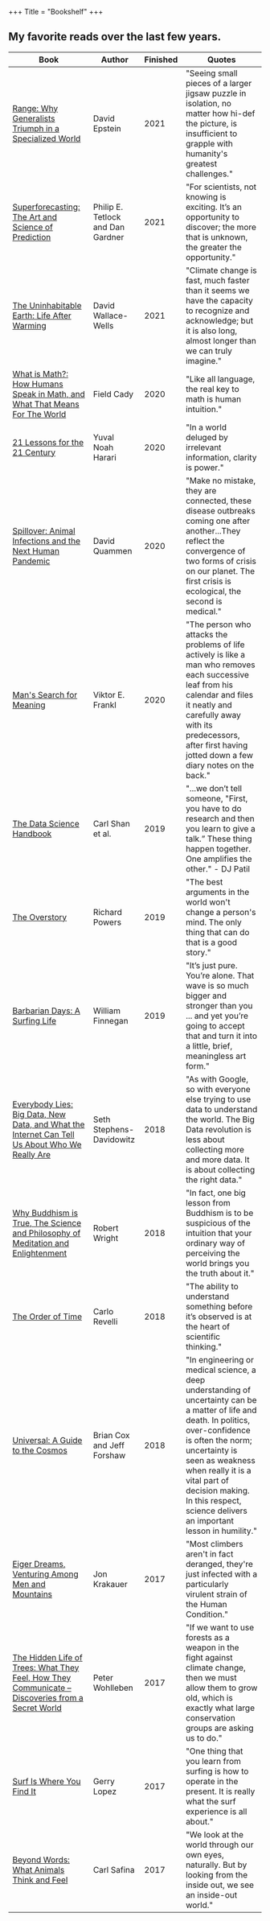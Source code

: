 +++
Title = "Bookshelf"
+++

## My favorite reads over the last few years.

Book | Author | Finished | Quotes
-----|-------|-------|-------
<a target="_blank" rel="noopener noreferrer" href="https://www.goodreads.com/book/show/41795733-range">Range: Why Generalists Triumph in a Specialized World</a> | David Epstein | 2021 | "Seeing small pieces of a larger jigsaw puzzle in isolation, no matter how hi-def the picture, is insufficient to grapple with humanity's greatest challenges."
<a target="_blank" rel="noopener noreferrer" href="https://www.goodreads.com/book/show/23995360-superforecasting">Superforecasting: The Art and Science of Prediction</a> | Philip E. Tetlock and Dan Gardner | 2021 | "For scientists, not knowing is exciting. It’s an opportunity to discover; the more that is unknown, the greater the opportunity."
<a target="_blank" rel="noopener noreferrer" href="https://www.goodreads.com/book/show/41552709-the-uninhabitable-earth">The Uninhabitable Earth: Life After Warming</a> | David Wallace-Wells | 2021 | "Climate change is fast, much faster than it seems we have the capacity to recognize and acknowledge; but it is also long, almost longer than we can truly imagine."
<a target="_blank" rel="noopener noreferrer" href="https://books.google.com/books/about/What_Is_Math.html?id=p5zFsgEACAAJ">What is Math?: How Humans Speak in Math, and What That Means For The World</a> | Field Cady | 2020 | "Like all language, the real key to math is human intuition."
<a target="_blank" rel="noopener noreferrer" href="https://www.ynharari.com/book/21-lessons-book/">21 Lessons for the 21 Century</a> | Yuval Noah Harari | 2020 | "In a world deluged by irrelevant information, clarity is power."
<a target="_blank" rel="noopener noreferrer" href="https://www.google.com/books/edition/Spillover_Animal_Infections_and_the_Next/ezeIZReBMt4C?hl=en&gbpv=0">Spillover: Animal Infections and the Next Human Pandemic</a> | David Quammen | 2020 | "Make no mistake, they are connected, these disease outbreaks coming one after another...They reflect the convergence of two forms of crisis on our planet. The first crisis is ecological, the second is medical."
<a target="_blank" rel="noopener noreferrer" href="https://books.google.com/books/about/Man_s_Search_for_Meaning.html?id=K2AvZmco3E0C">Man's Search for Meaning</a> | Viktor E. Frankl | 2020 | "The person who attacks the problems of life actively is like a man who removes each successive leaf from his calendar and files it neatly and carefully away with its predecessors, after first having jotted down a few diary notes on the back."
<a target="_blank" rel="noopener noreferrer" href="https://www.thedatasciencehandbook.com/">The Data Science Handbook</a> | Carl Shan et al. | 2019 | "...we don’t tell someone, "First, you have to do research and then you learn to give a talk.” These thing happen together. One amplifies the other." - DJ Patil
<a target="_blank" rel="noopener noreferrer" href="https://www.google.com/books/edition/The_Overstory_A_Novel/_zQsDwAAQBAJ?hl=en&gbpv=0">The Overstory</a> | Richard Powers | 2019 | "The best arguments in the world won't change a person's mind. The only thing that can do that is a good story."
<a target="_blank" rel="noopener noreferrer" href="https://books.google.com/books/about/Barbarian_Days.html?id=MQffngEACAAJ">Barbarian Days: A Surfing Life</a> | William Finnegan | 2019 | "It’s just pure. You’re alone. That wave is so much bigger and stronger than you ... and yet you’re going to accept that and turn it into a little, brief, meaningless art form."
<a target="_blank" rel="noopener noreferrer" href="https://www.google.com/books/edition/Everybody_Lies/hy5bCwAAQBAJ?hl=en&gbpv=0">Everybody Lies: Big Data, New Data, and What the Internet Can Tell Us About Who We Really Are</a> | Seth Stephens-Davidowitz | 2018 | "As with Google, so with everyone else trying to use data to understand the world. The Big Data revolution is less about collecting more and more data. It is about collecting the right data."
<a target="_blank" rel="noopener noreferrer" href="https://www.newyorker.com/magazine/2017/08/07/what-meditation-can-do-for-us-and-what-it-cant">Why Buddhism is True, The Science and Philosophy of Meditation and Enlightenment</a> | Robert Wright | 2018 | "In fact, one big lesson from Buddhism is to be suspicious of the intuition that your ordinary way of perceiving the world brings you the truth about it."
<a target="_blank" rel="noopener noreferrer" href="https://www.google.com/books/edition/The_Order_of_Time/POi9DwAAQBAJ?hl=en&gbpv=0">The Order of Time</a> | Carlo Revelli | 2018 | "The ability to understand something before it’s observed is at the heart of scientific thinking."
<a target="_blank" rel="noopener noreferrer" href="https://books.google.com/books/about/Universal.html?id=qvpJrgEACAAJ">Universal: A Guide to the Cosmos</a> | Brian Cox and Jeff Forshaw | 2018 | "In engineering or medical science, a deep understanding of uncertainty can be a matter of life and death. In politics, over-confidence is often the norm; uncertainty is seen as weakness when really it is a vital part of decision making. In this respect, science delivers an important lesson in humility."
<a target="_blank" rel="noopener noreferrer" href="https://books.google.com/books/about/Eiger_Dreams.html?id=wq87ETLJ4eUC">Eiger Dreams, Venturing Among Men and Mountains</a> | Jon Krakauer | 2017 | "Most climbers aren't in fact deranged, they're just infected with a particularly virulent strain of the Human Condition."
<a target="_blank" rel="noopener noreferrer" href="https://books.google.com/books/about/The_Hidden_Life_of_Trees.html?id=WEn4DAAAQBAJ">The Hidden Life of Trees: What They Feel, How They Communicate – Discoveries from a Secret World</a> | Peter Wohlleben | 2017| "If we want to use forests as a weapon in the fight against climate change, then we must allow them to grow old, which is exactly what large conservation groups are asking us to do."
<a target="_blank" rel="noopener noreferrer" href="https://books.google.com/books/about/Surf_Is_Where_You_Find_It.html?id=_jBJyQEACAAJ">Surf Is Where You Find It</a> | Gerry Lopez | 2017 | "One thing that you learn from surfing is how to operate in the present. It is really what the surf experience is all about."
<a target="_blank" rel="noopener noreferrer" href="https://books.google.com/books/about/Beyond_Words.html?id=qMK8jwEACAAJ">Beyond Words: What Animals Think and Feel</a> | Carl Safina | 2017 | "We look at the world through our own eyes, naturally. But by looking from the inside out, we see an inside-out world."
